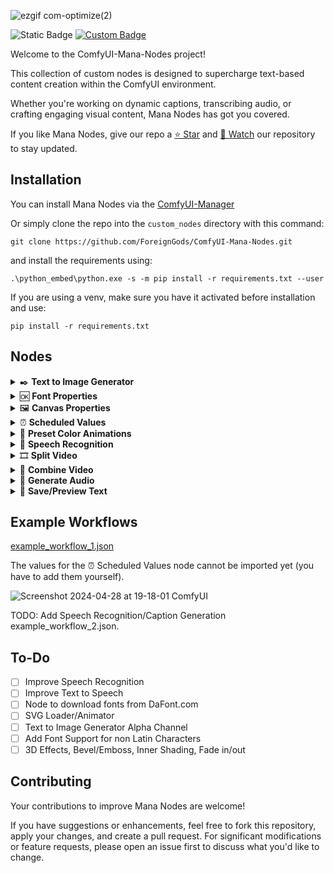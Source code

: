 
![ezgif com-optimize(2)](https://github.com/ForeignGods/ComfyUI-Mana-Nodes/assets/78089013/f48b37c2-c3db-408f-ada8-a6bf336b6549)

![Static Badge](https://img.shields.io/badge/release-v1.0.0-black?style=plastic&logo=GitHub&logoColor=white&color=green) 
[![Custom Badge](https://img.shields.io/badge/buy-coffe-orange?style=plastic&logo=buymeacoffee&logoColor=white&link=URL)](https://buymeacoffee.com/foreigngods)
<!-- 
<a href="https://github.com/ForeignGods/ComfyUI-Mana-Nodes/releases">
    <img alt="GitHub all releases" src="https://img.shields.io/github/downloads/ForeignGods/ComfyUI-Mana-Nodes/latest/total">
</a>
-->
Welcome to the ComfyUI-Mana-Nodes project! 

This collection of custom nodes is designed to supercharge text-based content creation within the ComfyUI environment. 

Whether you're working on dynamic captions, transcribing audio, or crafting engaging visual content, Mana Nodes has got you covered.

If you like Mana Nodes, give our repo a [⭐ Star](https://github.com/ForeignGods/ComfyUI-Mana-Nodes) and [👀 Watch](https://github.com/ForeignGods/ComfyUI-Mana-Nodes/subscription) our repository to stay updated.
  
## Installation
You can install Mana Nodes via the [ComfyUI-Manager](https://github.com/ltdrdata/ComfyUI-Manager)

Or simply clone the repo into the `custom_nodes` directory with this command:

```
git clone https://github.com/ForeignGods/ComfyUI-Mana-Nodes.git
```

and install the requirements using:
```
.\python_embed\python.exe -s -m pip install -r requirements.txt --user
```

If you are using a venv, make sure you have it activated before installation and use:
```
pip install -r requirements.txt
```

## Nodes

<details>
  <summary>✒️ <b>Text to Image Generator</b></summary>
  
#### Required Inputs

#### `font`

To set the font and its styling you need to input 🆗 <b>Font Properties</b> node here.

#### `canvas`

To configure the canvas input the 🖼️ <b>Canvas Properties</b>

#### `text`

Specifies the text to be rendered on the images. Supports multiline text input for rendering on separate lines.
- For simple text: Input the text directly as a string.
- For frame-specific text: Use a JSON-like format where each line specifies a frame number and the corresponding text. Example:
    ``` 
    "1": "Hello",
    "10": "World",
    "20": "End"
    ```

#### `frame_count`

Sets the amount of frames this node will output.

#### Optional Inputs

#### `transcription`

Input the transcription output from the <b>🎤 Speech Recognition</b> node here.
Based on this transcription data, 🖼️ <b>Canvas Properties</b> and 🆗 <b>Font Properties</b> the text should be formatted in a way that builds up lines of words until there is no space on the canvas left (transcription_mode: fill, line).

#### `highlight_font`

Input a secondary font 🆗 <b>Font Properties</b>, that is used to highlight the active caption (transcription_mode: fill, line). When manually setting the text the following syntax can be used to defined which word/character:
``` 
Hello <tag>World</tag>
``` 

#### Outputs

#### `images` 

The generated images with the specified text and configurations, in common ComfyUI format (compatible with other nodes).

#### `transcription_framestamps` 

Framestamps formatted based on canvas, font and transcription settings.
Can be useful to manually correct errors by 🎤 <b>Speech Recognition</b> node.
Example: Save this output with 📝 <b>Save/Preview Text</b> -> manually correct mistakes -> remove transcription input from ✒️ <b>Text to Image Generator</b> node -> paste corrected framestamps into text input field of ✒️ <b>Text to Image Generator</b> node.


</details>

<details>
  <summary>🆗 <b>Font Properties</b></summary>
  
#### Required Inputs

#### `font_file`

Fonts located in the custom_nodes\ComfyUI-Mana-Nodes\font_files\example_font.ttf or system font directories (supports .ttf, .otf, .woff, .woff2).

#### `font_size` 

Either set single value font_size or input animation definition via the ⏰ <b>Scheduled Values</b> node. (Convert font_size to input)

#### `font_color` 

Either set single color value (CSS3/Color/Extended color keywords) or input animation definition via the 🌈 <b>Preset Color Animations</b> node. (Convert font_color to input)

#### `x_offset`, `y_offset`  

Either set single horiontal and vertical offset value or input animation definition via the ⏰ <b>Scheduled Values</b> node. (Convert x_offset/y_offset to input)

#### `rotation` 

Either set single rotation value or input animation definition via the ⏰ <b>Scheduled Values</b> node. (Convert rotation to input)

#### `rotation_anchor_x`, `rotation_anchor_y` 

Horizontal and vertical offsets of the rotation anchor point, relative to the texts initial position.

#### `kerning` 

Spacing between characters of font.

#### `border_width` 

Width of the text border.

#### `border_color` 

Either set single color value (CSS3/Color/Extended color keywords) or input animation definition via the 🌈 <b>Preset Color Animations</b> node. (Convert border_color to input)

#### `shadow_color` 

Either set single color value (CSS3/Color/Extended color keywords) or input animation definition via the 🌈 <b>Preset Color Animations</b> node. (Convert shadow_color to input)

#### `shadow_offset_x`, `shadow_offset_y`  

Horizontal and vertical offset of the text shadow.

#### Outputs

#### `font` 

Used as input on ✒️ <b>Text to Image Generator</b> node for the font and highlight_font.

</details>

<details>
  <summary>🖼️ <b>Canvas Properties</b></summary>

#### Required Inputs

#### `height`, `width` 

Dimensions of the canvas.

#### `background_color`

Background color of the canvas. (CSS3/Color/Extended color keywords)

#### `padding` 

Padding between image border and font.

#### `line_spacing` 

Spacing between lines of text on the canvas.

#### Optional Inputs

#### `images`

Can be used to input images instead of using background_color. 

#### Outputs

#### `canvas` 

Used as input on ✒️ <b>Text to Image Generator</b> node to define the canvas settings.

</details>

<details>
  <summary>⏰ <b>Scheduled Values</b></summary>

![Screenshot 2024-04-27 at 17-07-10 ComfyUI](https://github.com/ForeignGods/ComfyUI-Mana-Nodes/assets/78089013/ee456e65-9950-4138-8b37-23b007ec92d9)


#### Required Inputs

#### `frame_count`

Sets the range of the x axis of the chart. (always starts at 1)

#### `value_range`

Sets the range of the y axis of the chart. (Example: 25, will would be ranging from -25 to 25)
This can be changed by zooming via the mousewheel and will reset to the specified value if changed.

#### `easing_type` 

Is used to generate values in between of the manually added values by the user by clicking the <b>Generate Values</b> button.
            
The available easing functions are:

- linear
- easeInQuad
- easeOutQuad
- easeInOutQuad
- easeInCubic
- easeOutCubic
- easeInOutCubic
- easeInQuart
- easeOutQuart
- easeInOutQuart
- easeInQuint
- easeOutQuint
- easeInOutQuint
- exponential

#### `step_mode` 

The option <b>single</b> will force the chart to display every single tick/step on the chart.
The option <b>auto</b> will automatically remove ticks/step to prevent overlapping.

#### `animation_reset` 

Used to specify the reset behaviour of the animation.

- word: animation will be reset when a new word is displayed, stays on last value when animation finished before word change.
- line: animation will be reset when a new line is displayed, stays on last value when animation finished before line change.
- never: animation will just run once and stop on last value. (Not affected by word or line change)
- looped: animation will endlessly loop. (Not affected by word or line change)
- pingpong: animation will first play forward then back and so on. (Not affected by word or line change)

#### `scheduled_values` 

Adding Values: Click on the chart to add keyframes at specific points.
Editing Values: Double-click on a keyframe to edit its frame and value.
Deleting Values: Click on the delete button associated with each keyframe to remove it.
Generating Values: Click on the "Generate Values" button to interpolate values between existing keyframes.
Deleting Generated Values: Click on the "Delete Generated" button to remove all interpolated values.

#### Outputs

#### `scheduled_values` 

Outputs a list of frame and value pairs and the animation_reset option.
At the moment this output can be used to animate the following widgets (Convert property to input) of the 🆗 <b>Font Properties</b> node:
- font_size (font, higlight_font)
- x_offset (font)
- y_offset (font)
- rotation (font)

</details>

<details>
  <summary>🌈 <b>Preset Color Animations</b></summary>

#### Required Inputs

#### `color_preset` 

Currently the following color animation presets are available:
- rainbow
- sunset
- grey
- ocean
- forest
- fire
- sky
- earth

#### `animation_duration`

Sets the length of the animation measured as frames.

#### `animation_reset` 

Used to specify the reset behaviour of the animation.

- word: animation will be reset when a new word is displayed, stays on last value when animation finished before word change.
- line: animation will be reset when a new line is displayed, stays on last value when animation finished before line change.
- never: animation will just run once and stop on last value. (Not affected by word or line change)
- looped: animation will endlessly loop. (Not affected by word or line change)
- pingpong: animation will first play forward then back and so on. (Not affected by word or line change)
  
#### Outputs

#### `scheduled_colors` 

Outputs a list of frame and color definitions and the animation_reset option.
At the moment this output can be used to animate the following widgets (Convert property to input) of the 🆗 <b>Font Properties</b> node:
- font_color (font, higlight_font)
- border_color (font, higlight_font)
- shadow_color (font, higlight_font)

</details>

<details>
  <summary>🎤 <b>Speech Recognition</b></summary>

Converts spoken words in an audio file to text using a deep learning model.

#### Required Inputs

#### `audio` 
Audio file path or URL.
#### `wav2vec2_model` 
The Wav2Vec2 model used for speech recognition. (https://huggingface.co/models?search=wav2vec2)
#### `spell_check_language` 
Language for the spell checker.
#### `framestamps_max_chars` 
Maximum characters allowed until new framestamp line is created.

#### Optional Inputs

#### `fps` 
Frames per second, used for synchronizing with video. (Default set to 30)

#### Outputs

#### `transcription` 
Text transcription of the audio. (Should only be used as font2img transcription input)
#### `raw_string` 
Raw string of the transcription without timestamps.
### `framestamps_string` 
Frame-stamped transcription.
### `timestamps_string` 
Transcription with timestamps.

#### Example Outputs

#### `raw_string` 
Returns the transcribed text as one line.

```
THE GREATEST TRICK THE DEVIL EVER PULLED WAS CONVINCING THE WORLD HE DIDN'T EXIST
```

#### `framestamps_string` 
Depending on the <b>framestamps_max_chars</b> parameter the sentece will be cleared and starts to build up again until max_chars is reached again. 
  - In this example <b>framestamps_max_chars</b> is set to <b>25</b>.

```
"27": "THE",
"31": "THE GREATEST",
"43": "THE GREATEST TRICK",
"73": "THE GREATEST TRICK THE",
"77": "DEVIL",
"88": "DEVIL EVER",
"94": "DEVIL EVER PULLED",
"127": "DEVIL EVER PULLED WAS",
"133": "CONVINCING",
"150": "CONVINCING THE",
"154": "CONVINCING THE WORLD",
"167": "CONVINCING THE WORLD HE",
"171": "DIDN'T",
"178": "DIDN'T EXIST",
```

#### `timestamps_string` 
Returns all transcribed words, their start_time and end_time in json format as a string.

```
[
  {
    "word": "THE",
    "start_time": 0.9,
    "end_time": 0.98
  },
  {
    "word": "GREATEST",
    "start_time": 1.04,
    "end_time": 1.36
  },
  {
    "word": "TRICK",
    "start_time": 1.44,
    "end_time": 1.68
  },
...
]
```

</details>

<details>
  <summary>🎞️ <b>Split Video</b></summary>


#### Required Inputs

#### `video` 
Path the video file.
#### `frame_limit` 
Maximum number of frames to extract from the video.
#### `frame_start` 
Starting frame number for extraction.
#### `filename_prefix` 
Prefix for naming the extracted audio file. (relative to .\ComfyUI\output)

#### Outputs

#### `frames` 
Extracted frames as image tensors.
#### `frame_count` 
Total number of frames extracted.
#### `audio_file` 
Path of the extracted audio file.
#### `fps` 
Frames per second of the video.
#### `height`, `width:` 
Dimensions of the extracted frames.

</details>

<details>
  <summary>🎥 <b>Combine Video</b></summary>

#### Required Inputs

#### `frames` 
Sequence of images to be used as video frames.
#### `filename_prefix` 
Prefix for naming the video file. (relative to .\ComfyUI\output)
#### `fps` 
Frames per second for the video.

#### Optional Inputs

#### `audio_file` 
Audio file path or URL.

#### Outputs

#### `video_file` 
Path to the created video file.

</details>

<details>
  <summary>📣 <b>Generate Audio</b></summary>


Converts text to speech and saves the output as an audio file.

#### Required Inputs

#### `text` 
The text to be converted into speech.
#### `filename_prefix` 
Prefix for naming the audio file. (relative to .\ComfyUI\output)

This node uses a text-to-speech pipeline to convert input text into spoken words, saving the result as a WAV file. The generated audio file is named using the provided filename prefix and is stored relative to the .\ComfyUI-Mana-Nodes directory.

Model: [https://huggingface.co/spaces/suno/bark](https://huggingface.co/suno/bark)

#### Foreign Language

Bark supports various languages out-of-the-box and automatically determines language from input text. When prompted with code-switched text, Bark will even attempt to employ the native accent for the respective languages in the same voice.

Example:
<pre>Buenos días Miguel. Tu colega piensa que tu alemán es extremadamente malo. But I suppose your english isn't terrible.</pre>

#### Non-Speech Sounds

Below is a list of some known non-speech sounds, but we are finding more every day.
<pre>
[laughter]
[laughs]
[sighs]
[music]
[gasps]
[clears throat]
— or … for hesitations
♪ for song lyrics
capitalization for emphasis of a word
MAN/WOMAN: for bias towards speaker
</pre>

Example:
<pre>" [clears throat] Hello, my name is Suno. And, uh — and I like pizza. [laughs] But I also have other interests such as... ♪ singing ♪."</pre>

#### Music

Bark can generate all types of audio, and, in principle, doesn’t see a difference between speech and music. Sometimes Bark chooses to generate text as music, but you can help it out by adding music notes around your lyrics.

Example:
<pre>♪ In the jungle, the mighty jungle, the lion barks tonight ♪</pre>

#### Speaker Prompts

You can provide certain speaker prompts such as NARRATOR, MAN, WOMAN, etc. Please note that these are not always respected, especially if a conflicting audio history prompt is given.

Example:
<pre>WOMAN: I would like an oatmilk latte please.
MAN: Wow, that's expensive!</pre>



</details>
<details>
  <summary>📝 <b>Save/Preview Text</b></summary>

#### Required Inputs

#### `string` 
The string to be written to the file.
#### `filename_prefix` 
Prefix for naming the text file. (relative to .\output)

</details>

## Example Workflows

[example_workflow_1.json](example_workflows/example_workflow_1.json)

The values for the ⏰ Scheduled Values node cannot be imported yet (you have to add them yourself).

![Screenshot 2024-04-28 at 19-18-01 ComfyUI](https://github.com/ForeignGods/ComfyUI-Mana-Nodes/assets/78089013/fa739ab0-91e5-4df7-9bd9-727abb6fb86a)

TODO: Add Speech Recognition/Caption Generation example_workflow_2.json.

## To-Do

- [ ] Improve Speech Recognition
- [ ] Improve Text to Speech
- [ ] Node to download fonts from DaFont.com
- [ ] SVG Loader/Animator
- [ ] Text to Image Generator Alpha Channel
- [ ] Add Font Support for non Latin Characters
- [ ] 3D Effects, Bevel/Emboss, Inner Shading, Fade in/out 

## Contributing

Your contributions to improve Mana Nodes are welcome! 

If you have suggestions or enhancements, feel free to fork this repository, apply your changes, and create a pull request. For significant modifications or feature requests, please open an issue first to discuss what you'd like to change.

